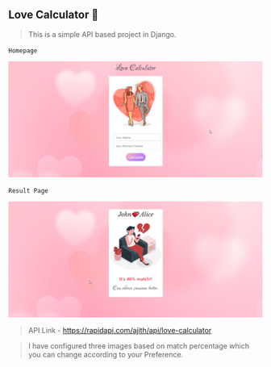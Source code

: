 ## Love Calculator 💖

> This is a simple API based project in Django.

`Homepage`

![HomePage](homepage.png "HomePage")

`Result Page`

![Result Page](result.png)

> API Link - https://rapidapi.com/ajith/api/love-calculator

> I have configured three images based on match percentage which you can change according to your Preference.